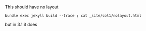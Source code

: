 
This should have no layout

    bundle exec jekyll build --trace ; cat _site/col1/nolayout.html

but in 3.1 it does


